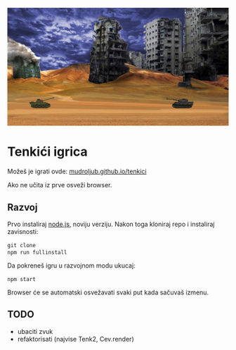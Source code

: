 [![](screen.png)](https://mudroljub.github.io/tenkici/)

# Tenkići igrica

Možeš je igrati ovde: [mudroljub.github.io/tenkici](https://mudroljub.github.io/tenkici/)

Ako ne učita iz prve osveži browser.

## Razvoj

Prvo instaliraj [node.js](https://nodejs.org), noviju verziju. Nakon toga kloniraj repo i instaliraj zavisnosti:
```
git clone
npm run fullinstall
```
Da pokreneš igru u razvojnom modu ukucaj:
```
npm start
```
Browser će se automatski osvežavati svaki put kada sačuvaš izmenu.

## TODO
* ubaciti zvuk
* refaktorisati (najvise Tenk2, Cev.render)
